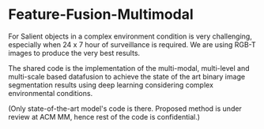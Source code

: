 # Feature-Fusion-Multimodal
For Salient objects in a complex environment condition is very challenging, especially when 24 x 7 hour of surveillance is required.  We are using RGB-T images to produce the very best results.
 
The shared code is the implementation of the multi-modal, multi-level and multi-scale based datafusion to achieve the state of the art  binary image segmentation results using deep learning considering complex environmental conditions.

(Only state-of-the-art model's code is there. Proposed method is under review at ACM MM, hence rest of the code is confidential.)
